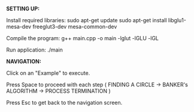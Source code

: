 **SETTING UP:**

Install required libraries:
sudo apt-get update
sudo apt-get install libglu1-mesa-dev freeglut3-dev mesa-common-dev

Compile the program:
g++ main.cpp -o main -lglut -lGLU -lGL

Run application:
./main

**NAVIGATION:**

Click on an "Example" to execute.

Press Space to proceed with each step
( FINDING A CIRCLE -> BANKER's ALGORITHM -> PROCESS TERMINATION )

Press Esc to get back to the navigation screen.
